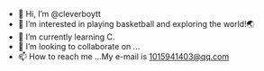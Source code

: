 - 👋 Hi, I’m @cleverboytt
- 👀 I’m interested in playing basketball and exploring the world!🌏
- 🌱 I’m currently learning C.
- 💞️ I’m looking to collaborate on ...
- 📫 How to reach me ...My e-mail is 1015941403@qq.com

<!---
cleverboytt/cleverboytt is a ✨ special ✨ repository because its `README.md` (this file) appears on your GitHub profile.
You can click the Preview link to take a look at your changes.
--->
